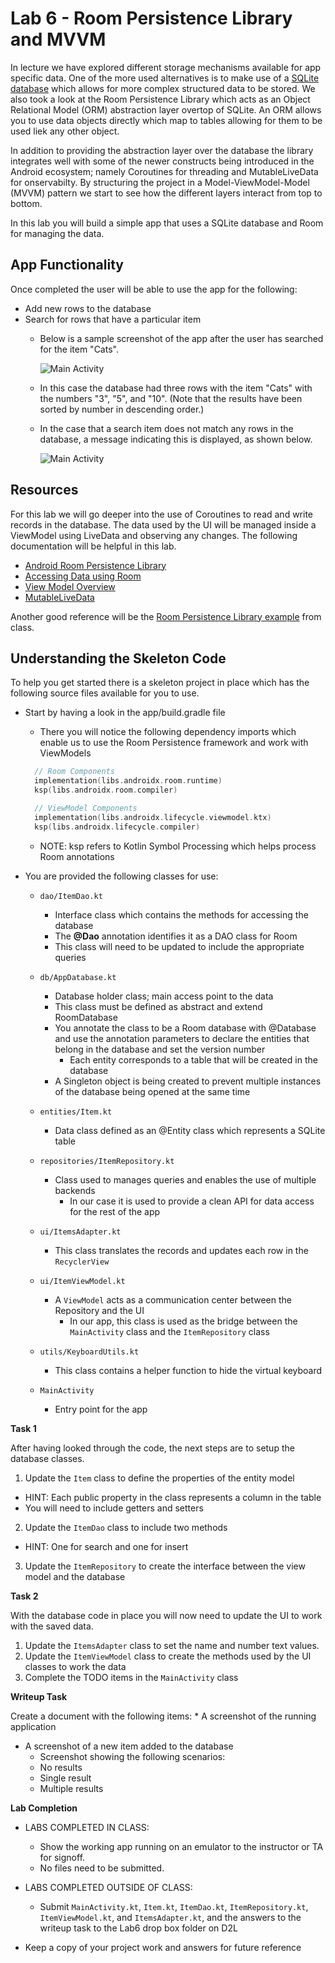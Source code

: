 # Lab 6 - Room Persistence Library and MVVM

In lecture we have explored different storage mechanisms available for app specific data.  One of the more used alternatives is to make use of a [SQLite database](https://www.sqlite.org/) which allows for more complex structured data to be stored.  We also took a look at the Room Persistence Library which acts as an Object Relational Model (ORM) abstraction layer overtop of SQLite.  An ORM allows you to use data objects directly which map to tables allowing for them to be used liek any other object.

In addition to providing the abstraction layer over the database the library integrates well with some of the newer constructs being introduced in the Android ecosystem; namely Coroutines for threading and MutableLiveData for onservabilty.  By structuring the project in a Model-ViewModel-Model (MVVM) pattern we start to see how the different layers interact from top to bottom.

In this lab you will build a simple app that uses a SQLite database and Room for managing the data.


## App Functionality

Once completed the user will be able to use the app for the following:
* Add new rows to the database
* Search for rows that have a particular item
  * Below is a sample screenshot of the app after the user has searched for the item "Cats".

    ![Main Activity](results_found.png)

  * In this case the database had three rows with the item "Cats" with the numbers "3", "5", and "10". (Note that the results have been sorted by number in descending order.)

  * In the case that a search item does not match any rows in the database, a message indicating this is displayed, as shown below.

    ![Main Activity](no_results_found.png)


## Resources

For this lab we will go deeper into the use of Coroutines to read and write records in the database.  The data used by the UI will be managed inside a ViewModel using LiveData and observing any changes.  The following documentation will be helpful in this lab.

* [Android Room Persistence Library](https://developer.android.com/training/data-storage/room)
* [Accessing Data using Room](https://developer.android.com/training/data-storage/room/accessing-data)
* [View Model Overview](https://developer.android.com/topic/libraries/architecture/viewmodel)
* [MutableLiveData](https://developer.android.com/reference/androidx/lifecycle/MutableLiveData)

Another good reference will be the [Room Persistence Library example](https://github.com/hpowell-UNB/cs2063-fall-2025-examples/tree/master/data-storage/RoomPersistenceLibraryDemo) from class.


## Understanding the Skeleton Code

To help you get started there is a skeleton project in place which has the following source files available for you to use.


* Start by having a look in the app/build.gradle file
  * There you will notice the following dependency imports which enable us to use the Room Persistence framework and work with ViewModels
  ```kotlin
    // Room Components
    implementation(libs.androidx.room.runtime)
    ksp(libs.androidx.room.compiler)

    // ViewModel Components
    implementation(libs.androidx.lifecycle.viewmodel.ktx)
    ksp(libs.androidx.lifecycle.compiler)
  ```
    * NOTE: ksp refers to Kotlin Symbol Processing which helps process Room annotations

* You are provided the following classes for use:
  * `dao/ItemDao.kt`
    * Interface class which contains the methods for accessing the database
    * The __@Dao__ annotation identifies it as a DAO class for Room
    * This class will need to be updated to include the appropriate queries

  * `db/AppDatabase.kt`
    * Database holder class; main access point to the data
    * This class must be defined as abstract and extend RoomDatabase
    * You annotate the class to be a Room database with @Database and use the annotation parameters to declare the entities that belong in the database and set the version number
      * Each entity corresponds to a table that will be created in the database
    * A Singleton object is being created to prevent multiple instances of the database being opened at the same time
  
  * `entities/Item.kt`
    * Data class defined as an @Entity class which represents a SQLite table

  * `repositories/ItemRepository.kt`
    * Class used to manages queries and enables the use of multiple backends
      * In our case it is used to provide a clean API for data access for the rest of the app

  * `ui/ItemsAdapter.kt`
    * This class translates the records and updates each row in the `RecyclerView`

  * `ui/ItemViewModel.kt`
    * A `ViewModel` acts as a communication center between the Repository and the UI
      * In our app, this class is used as the bridge between the `MainActivity` class and the `ItemRepository` class

  * `utils/KeyboardUtils.kt`
    * This class contains a helper function to hide the virtual keyboard

  * `MainActivity`
    * Entry point for the app
    

**Task 1**

After having looked through the code, the next steps are to setup the database classes.

1. Update the `Item` class to define the properties of the entity model
  * HINT: Each public property in the class represents a column in the table
  * You will need to include getters and setters
2. Update the `ItemDao` class to include two methods
  * HINT: One for search and one for insert
3. Update the `ItemRepository` to create the interface between the view model and the database

**Task 2**

With the database code in place you will now need to update the UI to work with the saved data.

1. Update the `ItemsAdapter` class to set the name and number text values.
2. Update the `ItemViewModel` class to create the methods used by the UI classes to work the data
3. Complete the TODO items in the `MainActivity` class

**Writeup Task**

Create a document with the following items:
	* A screenshot of the running application
  * A screenshot of a new item added to the database
	* Screenshot showing the following scenarios:
    * No results
    * Single result
    * Multiple results

**Lab Completion**

* LABS COMPLETED IN CLASS: 
  * Show the working app running on an emulator to the instructor or TA for signoff.
  * No files need to be submitted.
* LABS COMPLETED OUTSIDE OF CLASS: 
  * Submit `MainActivity.kt`, `Item.kt`, `ItemDao.kt`, `ItemRepository.kt`, `ItemViewModel.kt`, and `ItemsAdapter.kt`, and the answers to the writeup task to the Lab6 drop box folder on D2L
   
* Keep a copy of your project work and answers for future reference

